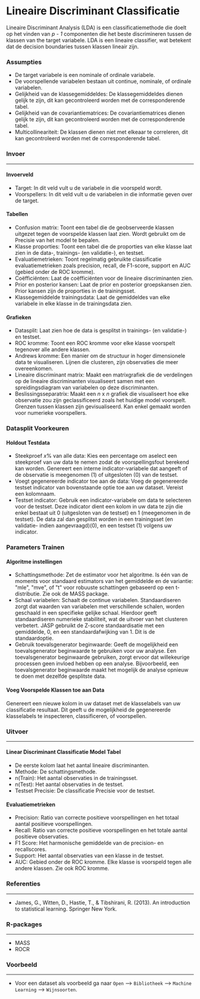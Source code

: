 Lineaire Discriminant Classificatie
==========================

Lineaire Discriminant Analysis (LDA) is een classificatiemethode die doelt op het vinden van *p - 1* componenten die het beste discrimineren tussen de klassen van the target variabele. LDA is een lineaire classifier, wat betekent dat de decision boundaries tussen klassen lineair zijn.

### Assumpties
- De target variabele is een nominale of ordinale variabele.
- De voorspellende variabelen bestaan uit continue, nominale, of ordinale variabelen.
- Gelijkheid van de klassegemiddeldes: De klassegemiddeldes dienen gelijk te zijn, dit kan gecontroleerd worden met de corresponderende tabel.
- Gelijkheid van de covariantiematrices: De covariantiematrices dienen gelijk te zijn, dit kan gecontroleerd worden met de corresponderende tabel.
- Multicollineariteit: De klassen dienen niet met elkeaar te correleren, dit kan gecontroleerd worden met de corresponderende tabel.

### Invoer 
-------
#### Invoerveld 
- Target: In dit veld vult u de variabele in die voorspeld wordt. 
- Voorspellers: In dit veld vult u de variabelen in die informatie geven over de target. 

#### Tabellen  
- Confusion matrix: Toont een tabel die de geobserveerde klassen uitgezet tegen de voorspelde klassen laat zien. Wordt gebruikt om de Precisie van het model te bepalen.
- Klasse proporties: Toont een tabel die de proporties van elke klasse laat zien in de data-, trainings- (en validatie-), en testset.
- Evaluatiemetrieken: Toont regelmatig gebruikte classificatie evaluatiemetrieken zoals precision, recall, de F1-score, support en AUC (gebied onder de ROC kromme).
- Coëfficiënten: Laat de coëfficiënten voor de lineaire discriminanten zien. 
- Prior en posterior kansen: Laat de prior en posterior groepskansen zien. Prior kansen zijn de proporties in de trainingsset.
- Klassegemiddelde trainingsdata: Laat de gemiddeldes van elke variabele in elke klasse in de trainingsdata zien.

#### Grafieken
- Datasplit: Laat zien hoe de data is gesplitst in trainings- (en validatie-) en testset.
- ROC kromme: Toont een ROC kromme voor elke klasse voorspelt tegenover alle andere klassen.
- Andrews kromme: Een manier om de structuur in hoger dimensionele data te visualiseren. Lijnen die clusteren, zijn observaties die meer overeenkomen. 
- Lineaire discriminant matrix: Maakt een matrixgrafiek die de verdelingen op de lineaire discriminanten visualiseert samen met een spreidingsdiagram van variabelen op deze discriminanten.
- Beslissingsseparatrix: Maakt een *n* x *n* grafiek die visualiseert hoe elke observatie zou zijn geclassificeerd zoals het huidige model voorspelt. Grenzen tussen klassen zijn gevisualiseerd. Kan enkel gemaakt worden voor numerieke voorspellers.

### Datasplit Voorkeuren
#### Holdout Testdata
- Steekproef *x*% van alle data: Kies een percentage om aselect een steekproef van uw data te nemen zodat de voorspellingsfout berekend kan worden. Genereert een interne indicator-variabele dat aangeeft of de observatie is meegenomen (1) of uitgesloten (0) van de testset.
- Voegt gegenereerde indicator toe aan de data: Voeg de gegenereerde testset indicator van bovenstaande optie toe aan uw dataset. Vereist een kolomnaam.
- Testset indicator: Gebruik een indicator-variabele om data te selecteren voor de testset. Deze indicator dient een kolom in uw data te zijn die enkel bestaat uit 0 (uitgesloten van de testset) en 1 (meegenomen in de testset). De data zal dan gesplitst worden in een trainingsset (en validatie- indien aangevraagd)(0), en een testset (1) volgens uw indicator.

### Parameters Trainen 
#### Algoritme instellingen
- Schattingsmethode: Zet de estimator voor het algoritme. Is één van de moments voor standaard estimators van het gemiddelde en de variantie: "mle", "mve", of "t" voor robuuste schattingen gebaseerd op een t-distributie. Zie ook de MASS package.
- Schaal variabelen: Schaalt de continue variabelen. Standaardiseren zorgt dat waarden van variabelen met verschillende schalen, worden geschaald in een specifieke gelijke schaal. Hierdoor geeft standaardiseren numerieke stabiliteit, wat de uitvoer van het clusteren verbetert. JASP gebruikt de Z-score standaardisatie met een gemiddelde, 0, en een standaardafwijking van 1. Dit is de standaardoptie.
- Gebruik toevalsgenerator beginwaarde: Geeft de mogelijkheid een toevalsgenerator beginwaarde te gebruiken voor uw analyse. Een toevalsgenerator beginwaarde gebruiken, zorgt ervoor dat willekeurige processen geen invloed hebben op een analyse. Bijvoorbeeld, een toevalsgenerator beginwaarde maakt het mogelijk de analyse opnieuw te doen met dezelfde gesplitste data.

#### Voeg Voorspelde Klassen toe aan Data
Genereert een nieuwe kolom in uw dataset met de klasselabels van uw classificatie resultaat. Dit geeft u de mogelijkheid de gegenereerde klasselabels te inspecteren, classificeren, of voorspellen.

### Uitvoer
-------

#### Linear Discriminant Classificatie Model Tabel
- De eerste kolom laat het aantal lineaire discriminanten.
- Methode: De schattingsmethode.
- n(Train): Het aantal observaties in de trainingsset.
- n(Test): Het aantal observaties in de testset.
- Testset Precisie: De classificatie Precisie voor de testset.


#### Evaluatiemetrieken
- Precision: Ratio van correcte positieve voorspellingen en het totaal aantal positieve voorspellingen.
- Recall: Ratio van correcte positieve voorspellingen en het totale aantal positieve observaties.
- F1 Score: Het harmonische gemiddelde van de precision- en recallscores.
- Support: Het aantal observaties van een klasse in de testset.
- AUC: Gebied onder de ROC kromme. Elke klasse is voorspeld tegen alle andere klassen. Zie ook ROC kromme.

### Referenties
-------
- James, G., Witten, D., Hastie, T., & Tibshirani, R. (2013). An introduction to statistical learning. Springer New York.

### R-packages 
--- 
- MASS
- ROCR

### Voorbeeld 
--- 
- Voor een dataset als voorbeeld ga naar `Open` --> `Bibliotheek` --> `Machine Learning` --> `Wijnsoorten`.  


